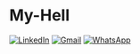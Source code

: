 # My-Hell
[![LinkedIn](https://img.shields.io/badge/LinkedIn-0077B5?style=for-the-badge&logo=linkedin&logoColor=black)](https://linkedin.com/in/seu-perfil)
[![Gmail](https://img.shields.io/badge/Gmail-D14836?style=for-the-badge&logo=gmail&logoColor=white)](mailto:kerllonsousa2009@gmail.com)
[![WhatsApp](https://img.shields.io/badge/WhatsApp-25D366?style=for-the-badge&logo=whatsapp&logoColor=white)](https://wa.me/5511999999999)
